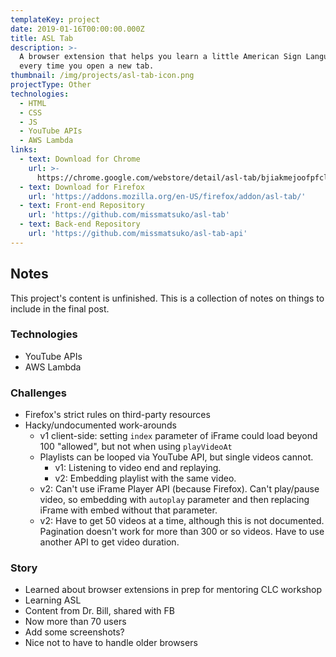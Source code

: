 ```yaml
---
templateKey: project
date: 2019-01-16T00:00:00.000Z
title: ASL Tab
description: >-
  A browser extension that helps you learn a little American Sign Language (ASL)
  every time you open a new tab.
thumbnail: /img/projects/asl-tab-icon.png
projectType: Other
technologies:
  - HTML
  - CSS
  - JS
  - YouTube APIs
  - AWS Lambda
links:
  - text: Download for Chrome
    url: >-
      https://chrome.google.com/webstore/detail/asl-tab/bjiakmejoofpfclmopcfpkopmamecnkd
  - text: Download for Firefox
    url: 'https://addons.mozilla.org/en-US/firefox/addon/asl-tab/'
  - text: Front-end Repository
    url: 'https://github.com/missmatsuko/asl-tab'
  - text: Back-end Repository
    url: 'https://github.com/missmatsuko/asl-tab-api'
---
```


## Notes
This project's content is unfinished. This is a collection of notes on things to include in the final post.

### Technologies
- YouTube APIs
- AWS Lambda

### Challenges
- Firefox's strict rules on third-party resources
- Hacky/undocumented work-arounds
  - v1 client-side: setting `index` parameter of iFrame could load beyond 100 "allowed", but not when using `playVideoAt`
  - Playlists can be looped via YouTube API, but single videos cannot.
    - v1: Listening to video end and replaying.
    - v2: Embedding playlist with the same video.
  - v2: Can't use iFrame Player API (because Firefox). Can't play/pause video, so embedding with `autoplay` parameter and then replacing iFrame with embed without that parameter.
  - v2: Have to get 50 videos at a time, although this is not documented. Pagination doesn't work for more than 300 or so videos. Have to use another API to get video duration.

### Story
- Learned about browser extensions in prep for mentoring CLC workshop
- Learning ASL
- Content from Dr. Bill, shared with FB
- Now more than 70 users
- Add some screenshots?
- Nice not to have to handle older browsers
